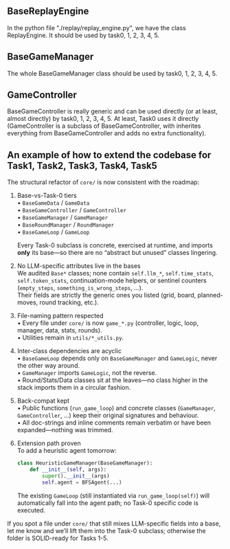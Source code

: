 ## BaseReplayEngine

In the python file "./replay/replay_engine.py", we have the class ReplayEngine. It should be used by task0, 1, 2, 3, 4, 5.

## BaseGameManager

The whole BaseGameManager class should be used by task0, 1, 2, 3, 4, 5. 

## GameController
BaseGameController is really generic and can be used directly (or at least, almost directly) by task0, 1, 2, 3, 4, 5. At least, Task0 uses it directly (GameController is a subclass of BaseGameController, with inherites everything from BaseGameController and adds no extra functionality).


## An example of how to extend the codebase for Task1, Task2, Task3, Task4, Task5

The structural refactor of `core/` is now consistent with the roadmap:

1. Base-vs-Task-0 tiers  
   • `BaseGameData` / `GameData`  
   • `BaseGameController` / `GameController`  
   • `BaseGameManager` / `GameManager`  
   • `BaseRoundManager` / `RoundManager`  
   • `BaseGameLoop` / `GameLoop`  

   Every Task-0 subclass is concrete, exercised at runtime, and imports **only** its base—so there are no “abstract but unused” classes lingering.

2. No LLM-specific attributes live in the bases  
   We audited `Base*` classes; none contain `self.llm_*`, `self.time_stats`, `self.token_stats`, continuation-mode helpers, or sentinel counters (`empty_steps`, `something_is_wrong_steps`, …).  
   Their fields are strictly the generic ones you listed (grid, board, planned-moves, round tracking, etc.).

3. File-naming pattern respected  
   • Every file under `core/` is now `game_*.py` (controller, logic, loop, manager, data, stats, rounds).  
   • Utilities remain in `utils/*_utils.py`.

4. Inter-class dependencies are acyclic  
   • `BaseGameLoop` depends only on `BaseGameManager` and `GameLogic`, never the other way around.  
   • `GameManager` imports `GameLogic`, not the reverse.  
   • Round/Stats/Data classes sit at the leaves—no class higher in the stack imports them in a circular fashion.

5. Back-compat kept  
   • Public functions (`run_game_loop`) and concrete classes (`GameManager`, `GameController`, …) keep their original signatures and behaviour.  
   • All doc-strings and inline comments remain verbatim or have been expanded—nothing was trimmed.

6. Extension path proven  
   To add a heuristic agent tomorrow:  
   ```python
   class HeuristicGameManager(BaseGameManager):
       def __init__(self, args):
           super().__init__(args)
           self.agent = BFSAgent(...)
   ```
   The existing `GameLoop` (still instantiated via `run_game_loop(self)`) will automatically fall into the agent path; no Task-0 specific code is executed.

If you spot a file under `core/` that still mixes LLM-specific fields into a base, let me know and we’ll lift them into the Task-0 subclass; otherwise the folder is SOLID-ready for Tasks 1-5.